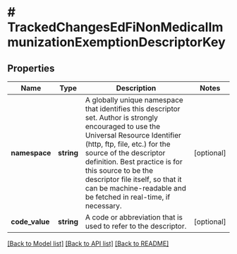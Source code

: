 # # TrackedChangesEdFiNonMedicalImmunizationExemptionDescriptorKey

## Properties

Name | Type | Description | Notes
------------ | ------------- | ------------- | -------------
**namespace** | **string** | A globally unique namespace that identifies this descriptor set. Author is strongly encouraged to use the Universal Resource Identifier (http, ftp, file, etc.) for the source of the descriptor definition. Best practice is for this source to be the descriptor file itself, so that it can be machine-readable and be fetched in real-time, if necessary. | [optional]
**code_value** | **string** | A code or abbreviation that is used to refer to the descriptor. | [optional]

[[Back to Model list]](../../README.md#models) [[Back to API list]](../../README.md#endpoints) [[Back to README]](../../README.md)
